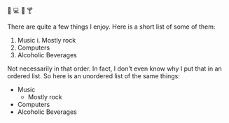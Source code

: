 :guitar:
:computer:
:beer:
:cocktail:

There are quite a few things I enjoy. Here is a short list of some of them:
1. Music
  i. Mostly rock
2. Computers
3. Alcoholic Beverages

Not necessarily in that order. In fact, I don't even know why I put that in an ordered list. So here is an unordered list of the same things:
* Music
  * Mostly rock
* Computers
* Alcoholic Beverages
